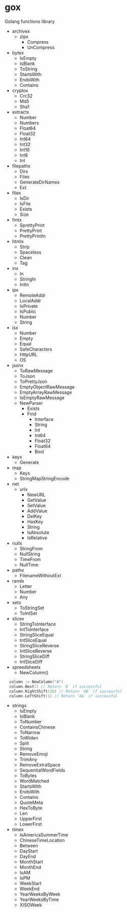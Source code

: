 gox
===

Golang functions library

- archivex
  - zipx
    - Compress
    - UnCompress
- bytex
  - IsEmpty
  - IsBlank
  - ToString
  - StartsWith
  - EndsWith
  - Contains
- cryptox
  - Crc32
  - Md5
  - Sha1
- extractx
  - Number
  - Numbers
  - Float64
  - Float32
  - Int64
  - Int32
  - Int16
  - Int8
  - Int
- filepathx
  - Dirs
  - Files
  - GenerateDirNames
  - Ext
- filex
  - IsDir
  - IsFile
  - Exists
  - Size
- fmtx
  - SprettyPrint
  - PrettyPrint
  - PrettyPrintln
- htmlx
  - Strip
  - Spaceless
  - Clean
  - Tag
- inx
  - In
  - StringIn
  - IntIn
- ipx
  - RemoteAddr
  - LocalAddr
  - IsPrivate
  - IsPublic
  - Number
  - String
- isx
  - Number
  - Empty
  - Equal
  - SafeCharacters
  - HttpURL
  - OS
- jsonx
    - ToRawMessage
    - ToJson
    - ToPrettyJson
    - EmptyObjectRawMessage
    - EmptyArrayRawMessage
    - IsEmptyRawMessage
    - NewParser
      - Exists 
      - Find 
        - Interface
        - String
        - Int
        - Int64
        - Float32
        - Float64
        - Bool
- keyx
    - Generate
- map
    - Keys
    - StringMapStringEncode
- net
    - urlx
      - NewURL
      - GetValue
      - SetValue
      - AddValue
      - DelKey
      - HasKey
      - String
      - IsAbsolute
      - IsRelative
- nullx
    - StringFrom
    - NullString
    - TimeFrom
    - NullTime
- pathx
    - FilenameWithoutExt
- randx
  - Letter
  - Number
  - Any
- setx
  - ToStringSet
  - ToIntSet
- slicex
  - StringToInterface
  - IntToInterface
  - StringSliceEqual
  - IntSliceEqual
  - StringSliceReverse
  - IntSliceReverse
  - StringSliceDiff
  - IntSliceDiff
- spreedsheetx
  - NewColumn()
```go
  column := NewColumn("A")
  column.Next() // Return `B` if successful
  column.RightShift(26) // Return `AB` if successful
  column.LeftShift(1) // Return `AA` if successful
``` 


- stringx
  - IsEmpty
  - IsBlank
  - ToNumber
  - ContainsChinese
  - ToNarrow
  - ToWiden
  - Split
  - String
  - RemoveEmoji
  - TrimAny
  - RemoveExtraSpace
  - SequentialWordFields
  - ToBytes
  - WordMatched
  - StartsWith
  - EndsWith
  - Contains
  - QuoteMeta
  - HexToByte
  - Len
  - UpperFirst
  - LowerFirst
- timex
  - IsAmericaSummerTime
  - ChineseTimeLocation
  - Between
  - DayStart
  - DayEnd
  - MonthStart
  - MonthEnd
  - IsAM
  - IsPM
  - WeekStart
  - WeekEnd
  - YearWeeksByWeek
  - YearWeeksByTime
  - XISOWeek